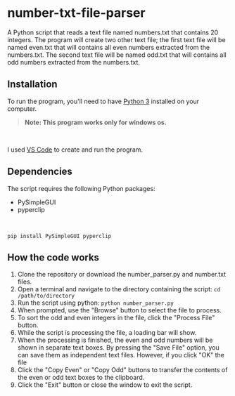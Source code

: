 # number-txt-file-parser
A Python script that reads a text file named numbers.txt that contains 20 integers. The program will create two other text file; the first text file will be named even.txt that will contains all even numbers extracted from the numbers.txt. The second text file will be named odd.txt that will contains all odd numbers extracted from the numbers.txt.

## Installation
To run the program, you'll need to have [Python 3](https://www.python.org/downloads/) installed on your computer. <br/>
>**Note: This program works only for windows os.**
<br/>

I used [VS Code](https://code.visualstudio.com/download) to create and run the program.

## Dependencies
The script requires the following Python packages:

* PySimpleGUI
* pyperclip
<br/>

```pip install PySimpleGUI pyperclip```

## How the code works
1. Clone the repository or download the number_parser.py and number.txt files.
2. Open a terminal and navigate to the directory containing the script:
``cd /path/to/directory``
3. Run the script using python:
``python number_parser.py``
4. When prompted, use the "Browse" button to select the file to process.
5. To sort the odd and even integers in the file, click the "Process File" button.
6. While the script is processing the file, a loading bar will show.
7. When the processing is finished, the even and odd numbers will be shown in separate text boxes. By pressing the "Save File" option, you can save them as independent text files. However, if you click "OK" the file 
9. Click the "Copy Even" or "Copy Odd" buttons to transfer the contents of the even or odd text boxes to the clipboard.
10. Click the "Exit" button or close the window to exit the script.
